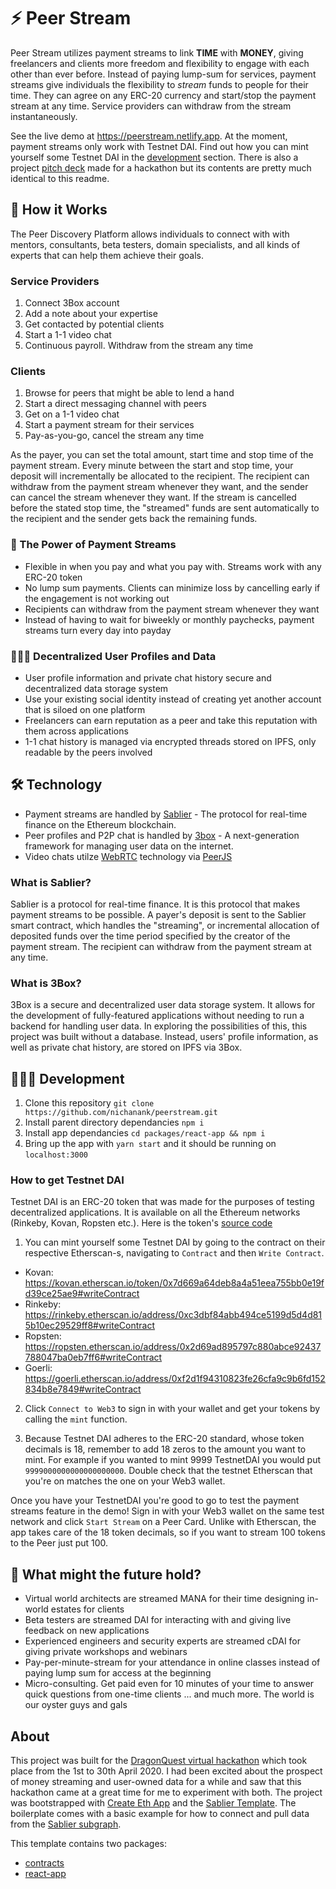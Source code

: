 # ⚡️ Peer Stream

Peer Stream utilizes payment streams to link **TIME** with **MONEY**, giving freelancers and clients more freedom and flexibility to engage with each other than ever before. Instead of paying lump-sum for services, payment streams give individuals the flexibility to *stream* funds to people for their time. They can agree on any ERC-20 currency and start/stop the payment stream at any time. Service providers can withdraw from the stream instantaneously.

See the live demo at https://peerstream.netlify.app. At the moment, payment streams only work with Testnet DAI. Find out how you can mint yourself some Testnet DAI in the [development](#-development) section. There is also a project [pitch deck](https://docs.google.com/presentation/d/1S2CCW2DdWwrYU8zxMr-aE4jSuIp8VPjEt_rRnOPEN4Y) made for a hackathon but its contents are pretty much identical to this readme.

## 📖 How it Works

The Peer Discovery Platform allows individuals to connect with with mentors, consultants, beta testers, domain specialists, and all kinds of experts that can help them achieve their goals.

### Service Providers
1. Connect 3Box account
2. Add a note about your expertise
3. Get contacted by potential clients
4. Start a 1-1 video chat
5. Continuous payroll. Withdraw from the stream any time

### Clients
1. Browse for peers that might be able to lend a hand
2. Start a direct messaging channel with peers
3. Get on a 1-1 video chat
4. Start a payment stream for their services
5. Pay-as-you-go, cancel the stream any time

As the payer, you can set the total amount, start time and stop time of the payment stream. Every minute between the start and stop time, your deposit will incrementally be allocated to the recipient. The recipient can withdraw from the payment stream whenever they want, and the sender can cancel the stream whenever they want. If the stream is cancelled before the stated stop time, the "streamed" funds are sent automatically to the recipient and the sender gets back the remaining funds.

### 💸 The Power of Payment Streams
- Flexible in when you pay and what you pay with. Streams work with any ERC-20 token
- No lump sum payments. Clients can minimize loss by cancelling early if the engagement is not working out
- Recipients can withdraw from the payment stream whenever they want
- Instead of having to wait for biweekly or monthly paychecks, payment streams turn every day into payday

### 💁🏻‍♀️ Decentralized User Profiles and Data
- User profile information and private chat history secure and decentralized data storage system
- Use your existing social identity instead of creating yet another account that is siloed on one platform
- Freelancers can earn reputation as a peer and take this reputation with them across applications
- 1-1 chat history is managed via encrypted threads stored on IPFS, only readable by the peers involved

## 🛠 Technology

- Payment streams are handled by [Sablier](https://sablier.finance/) - The protocol for real-time finance on the Ethereum blockchain.
- Peer profiles and P2P chat is handled by [3box](https://3box.io) - A next-generation framework for managing user data on the internet.
- Video chats utilze [WebRTC](https://webrtc.org/) technology via [PeerJS](https://peerjs.com/)

### What is Sablier?
Sablier is a protocol for real-time finance. It is this protocol that makes payment streams to be possible. A payer's deposit is sent to the Sablier smart contract, which handles the "streaming", or incremental allocation of deposited funds over the time period specified by the creator of the payment stream. The recipient can withdraw from the payment stream at any time.

### What is 3Box?
3Box is a secure and decentralized user data storage system. It allows for the development of fully-featured applications without needing to run a backend for handling user data. In exploring the possibilities of this, this project was built without a database. Instead, users' profile information, as well as private chat history, are stored on IPFS via 3Box.

## 👩🏻‍💻 Development

1. Clone this repository `git clone https://github.com/nichanank/peerstream.git`
2. Install parent directory dependancies `npm i`
3. Install app dependancies `cd packages/react-app && npm i`
4. Bring up the app with `yarn start` and it should be running on `localhost:3000`

### How to get Testnet DAI

Testnet DAI is an ERC-20 token that was made for the purposes of testing decentralized applications. It is available on all the Ethereum networks (Rinkeby, Kovan, Ropsten etc.). Here is the token's [source code](https://github.com/PaulRBerg/contractz/blob/e8f89b20a2531f9f126b3ba1f6f6687a09414c09/contracts/TestnetDAI.sol)

1. You can mint yourself some Testnet DAI by going to the contract on their respective Etherscan-s, navigating to `Contract` and then `Write Contract`. 

- Kovan: https://kovan.etherscan.io/token/0x7d669a64deb8a4a51eea755bb0e19fd39ce25ae9#writeContract
- Rinkeby: https://rinkeby.etherscan.io/address/0xc3dbf84abb494ce5199d5d4d815b10ec29529ff8#writeContract
- Ropsten: https://ropsten.etherscan.io/address/0x2d69ad895797c880abce92437788047ba0eb7ff6#writeContract
- Goerli: https://goerli.etherscan.io/address/0xf2d1f94310823fe26cfa9c9b6fd152834b8e7849#writeContract

2. Click `Connect to Web3` to sign in with your wallet and get your tokens by calling the `mint` function. 

3. Because Testnet DAI adheres to the ERC-20 standard, whose token decimals is 18, remember to add 18 zeros to the amount you want to mint. For example if you wanted to mint 9999 TestnetDAI you would put `9999000000000000000000`. Double check that the testnet Etherscan that you're on matches the one on your Web3 wallet.

Once you have your TestnetDAI you're good to go to test the payment streams feature in the demo! Sign in with your Web3 wallet on the same test network and click `Start Stream` on a Peer Card. Unlike with Etherscan, the app takes care of the 18 token decimals, so if you want to stream 100 tokens to the Peer just put 100.

## 🔮 What might the future hold?

- Virtual world architects are streamed MANA for their time designing in-world estates for clients
- Beta testers are streamed DAI for interacting with and giving live feedback on new applications
- Experienced engineers and security experts are streamed cDAI for giving private workshops and webinars
- Pay-per-minute-stream for your attendance in online classes instead of paying lump sum for access at the beginning
- Micro-consulting. Get paid even for 10 minutes of your time to answer quick questions from one-time clients
... and much more. The world is our oyster guys and gals

## About

This project was built for the [DragonQuest virtual hackathon](https://hackathon.metacartel.org/) which took place from the 1st to 30th April 2020. I had been excited about the prospect of money streaming and user-owned data for a while and saw that this hackathon came at a great time for me to experiment with both. The project was bootstrapped with [Create Eth App](https://github.com/paulrberg/create-eth-app) and the [Sablier Template](https://github.com/PaulRBerg/create-eth-app/tree/develop/templates/sablier). The boilerplate comes with a basic example for how to connect and pull data from the [Sablier subgraph](https://thegraph.com/explorer/subgraph/sablierhq/sablier).

This template contains two packages:

- [contracts](/packages/contracts)
- [react-app](/packages/react-app)